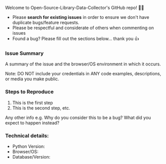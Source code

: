 Welcome to Open-Source-Library-Data-Collector's GitHub repo! 👋🎉

- Please **search for existing issues** in order to ensure we don't have duplicate bugs/feature requests.
- Please be respectful and considerate of others when commenting on issues
- Found a bug? Please fill out the sections below... thank you 👍

### Issue Summary

A summary of the issue and the browser/OS environment in which it occurs.

Note: DO NOT include your credentials in ANY code examples, descriptions, or media you make public.

### Steps to Reproduce

1. This is the first step
2. This is the second step, etc.

Any other info e.g. Why do you consider this to be a bug? What did you expect to happen instead?

### Technical details:

* Python Version:
* Browser/OS:
* Database/Version:
